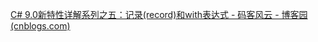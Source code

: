 [C# 9.0新特性详解系列之五：记录(record)和with表达式 - 码客风云 - 博客园 (cnblogs.com)](https://www.cnblogs.com/markkang/p/14111990.html)